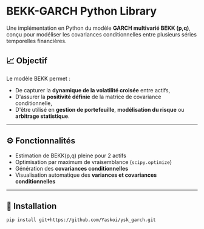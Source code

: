 # BEKK-GARCH Python Library

Une implémentation en Python du modèle **GARCH multivarié BEKK (p,q)**, conçu pour modéliser les covariances conditionnelles entre plusieurs séries temporelles financières.

## 📈 Objectif

Le modèle BEKK permet :
- De capturer la **dynamique de la volatilité croisée** entre actifs,
- D'assurer la **positivité définie** de la matrice de covariance conditionnelle,
- D'être utilisé en **gestion de portefeuille**, **modélisation du risque** ou **arbitrage statistique**.

---

## ⚙️ Fonctionnalités

- Estimation de BEKK(p,q) pleine pour 2 actifs
- Optimisation par maximum de vraisemblance (`scipy.optimize`)
- Génération des **covariances conditionnelles**
- Visualisation automatique des **variances et covariances conditionnelles**

---

## 🧪 Installation

```bash
pip install git+https://github.com/Yaskoi/ysk_garch.git

